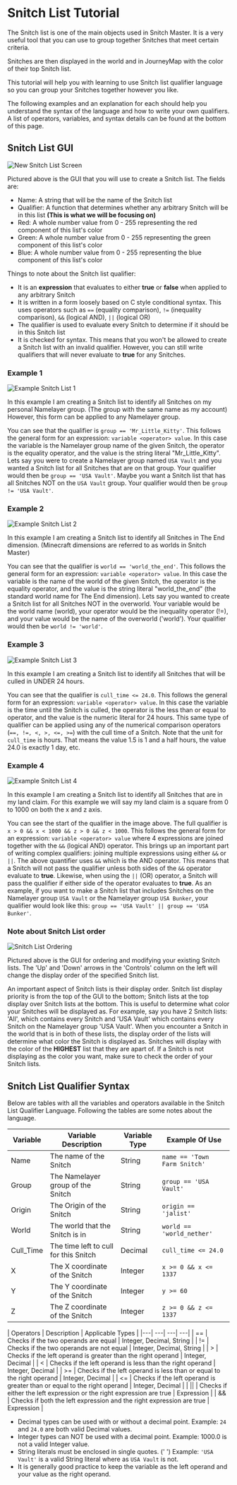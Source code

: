 # Snitch List Tutorial

The Snitch list is one of the main objects used in Snitch Master. It is a very useful tool that you can use to group together Snitches that meet certain criteria.

Snitches are then displayed in the world and in JourneyMap with the color of their top Snitch list.

This tutorial will help you with learning to use Snitch list qualifier language so you can group your Snitches together however you like.

The following examples and an explanation for each should help you understand the syntax of the language and how to write your own qualifiers. A list of operators, variables, and syntax details can be found at the bottom of this page.

## Snitch List GUI

![New Snitch List Screen](http://imgur.com/RTCM3mA.png)

Pictured above is the GUI that you will use to create a Snitch list.
The fields are:
* Name: A string that will be the name of the Snitch list
* Qualifier: A function that determines whether any arbitrary Snitch will be in this list **(This is what we will be focusing on)**
* Red: A whole number value from 0 - 255 representing the red component of this list's color
* Green: A whole number value from 0 - 255 representing the green component of this list's color
* Blue: A whole number value from 0 - 255 representing the blue component of this list's color

Things to note about the Snitch list qualifier:
* It is an **expression** that evaluates to either **true** or **false** when applied to any arbitrary Snitch
* It is written in a form loosely based on C style conditional syntax. This uses operators such as `==` (equality comparison), `!=` (inequality comparison), `&&` (logical AND), `||` (logical OR) 
* The qualifier is used to evaluate every Snitch to determine if it should be in this Snitch list
* It is checked for syntax. This means that you won't be allowed to create a Snitch list with an invalid qualifier. However, you can still write qualifiers that will never evaluate to **true** for any Snitches.

### Example 1

![Example Snitch List 1](http://imgur.com/SQeUGqf.png)

In this example I am creating a Snitch list to identify all Snitches on my personal Namelayer group. (The group with the same name as my account) However, this form can be applied to any Namelayer group.

You can see that the qualifier is `group == 'Mr_Little_Kitty'`. This follows the general form for an expression: `variable <operator> value`. 
In this case the variable is the Namelayer group name of the given Snitch, the operator is the equality operator, and the value is the string literal "Mr_Little_Kitty".
Lets say you were to create a Namelayer group named `USA Vault` and you wanted a Snitch list for all Snitches that are on that group. Your qualifier would then be `group == 'USA Vault'`.
Maybe you want a Snitch list that has all Snitches NOT on the `USA Vault` group. Your qualifier would then be `group != 'USA Vault'`.

### Example 2

![Example Snitch List 2](http://imgur.com/TcBbRgo.png)

In this example I am creating a Snitch list to identify all Snitches in The End dimension. (Minecraft dimensions are referred to as worlds in Snitch Master)

You can see that the qualifier is `world == 'world_the_end'`. This follows the general form for an expression: `variable <operator> value`.
In this case the variable is the name of the world of the given Snitch, the operator is the equality operator, and the value is the string literal "world_the_end" (the standard world name for The End dimension).
Lets say you wanted to create a Snitch list for all Snitches NOT in the overworld. Your variable would be the world name (world), your operator would be the inequality operator (!=), and your value would be the name of the overworld ('world'). Your qualifier would then be `world != 'world'`.

### Example 3

![Example Snitch List 3](http://imgur.com/dsxMrXU.png)

In this example I am creating a Snitch list to identify all Snitches that will be culled in UNDER 24 hours.

You can see that the qualifier is `cull_time <= 24.0`. This follows the general form for an expression: `variable <operator> value`.
In this case the variable is the time until the Snitch is culled, the operator is the less than or equal to operator, and the value is the numeric literal for 24 hours.
This same type of qualifier can be applied using any of the numerical comparison operators (`==, !=, <, >, <=, >=`) with the cull time of a Snitch.
Note that the unit for `cull_time` is hours. That means the value 1.5 is 1 and a half hours, the value 24.0 is exactly 1 day, etc.

### Example 4

![Example Snitch List 4](http://imgur.com/8u1VVs7.png)

In this example I am creating a Snitch list to identify all Snitches that are in my land claim. For this example we will say my land claim is a square from 0 to 1000 on both the x and z axis.

You can see the start of the qualifier in the image above. The full qualifier is `x > 0 && x < 1000 && z > 0 && z < 1000`. This follows the general form for an expression: `variable <operator> value` where 4 expressions are joined together with the `&&` (logical AND) operator.
This brings up an important part of writing complex qualifiers: joining multiple expressions using either `&&` or `||`. The above quantifier uses `&&` which is the AND operator. This means that a Snitch will not pass the qualifier unless both sides of the `&&` operator evaluate to **true**.
Likewise, when using the `||` (OR) operator, a Snitch will pass the qualifier if either side of the operator evaluates to **true**.
As an example, if you want to make a Snitch list that includes Snitches on the Namelayer group `USA Vault` or the Namelayer group `USA Bunker`, your qualifier would look like this: 
`group == 'USA Vault' || group == 'USA Bunker'`.

### Note about Snitch List order

![Snitch List Ordering](http://imgur.com/IG2vEDy.png)

Pictured above is the GUI for ordering and modifying your existing Snitch lists. The 'Up' and 'Down' arrows in the 'Controls' column on the left will change the display order of the specified Snitch list.

An important aspect of Snitch lists is their display order. Snitch list display priority is from the top of the GUI to the bottom; Snitch lists at the top display over Snitch lists at the bottom. This is useful to determine what color your Snitches will be displayed as. 
For example, say you have 2 Snitch lists: 'All', which contains every Snitch and 'USA Vault' which contains every Snitch on the Namelayer group 'USA Vault'. When you encounter a Snitch in the world that is in both of these lists, the display order of the lists will determine what color the Snitch is displayed as.
Snitches will display with the color of the **HIGHEST** list that they are apart of. If a Snitch is not displaying as the color you want, make sure to check the order of your Snitch lists.


## Snitch List Qualifier Syntax

Below are tables with all the variables and operators available in the Snitch List Qualifier Language. Following the tables are some notes about the language.

| Variable | Variable Description | Variable Type | Example Of Use |
|---| ---| ---| ---|
| Name | The name of the Snitch | String | `name == 'Town Farm Snitch'` |
| Group | The Namelayer group of the Snitch | String | `group == 'USA Vault'` |
| Origin | The Origin of the Snitch | String | `origin == 'jalist'` |
| World | The world that the Snitch is in | String | `world == 'world_nether'` |
| Cull_Time | The time left to cull for this Snitch | Decimal | `cull_time <= 24.0` |
| X | The X coordinate of the Snitch | Integer | `x >= 0 && x <= 1337` |
| Y | The Y coordinate of the Snitch | Integer | `y >= 60` |
| Z | The Z coordinate of the Snitch | Integer | `z >= 0 && z <= 1337` |

| Operators | Description | Applicable Types |
|---| ---| ---| ---|
| == | Checks if the two operands are equal | Integer, Decimal, String |
| != | Checks if the two operands are not equal | Integer, Decimal, String |
| > | Checks if the left operand is greater than the right operand | Integer, Decimal |
| < | Checks if the left operand is less than the right operand | Integer, Decimal |
| >= | Checks if the left operand is less than or equal to the right operand | Integer, Decimal |
| <= | Checks if the left operand is greater than or equal to the right operand | Integer, Decimal |
| \|\| | Checks if either the left expression or the right expression are true | Expression |
| && | Checks if both the left expression and the right expression are true | Expression |

* Decimal types can be used with or without a decimal point. Example: `24` and `24.0` are both valid Decimal values.
* Integer types can NOT be used with a decimal point. Example: 1000.0 is not a valid Integer value.
* String literals must be enclosed in single quotes. (' ') Example: `'USA Vault'` is a valid String literal where as `USA Vault` is not.
* It is generally good practice to keep the variable as the left operand and your value as the right operand.
